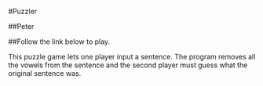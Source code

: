 #Puzzler

##Peter

##Follow the link below to play.

This puzzle game lets one player input a sentence. The program removes all the vowels from the sentence and the second player must guess what the original sentence was.
